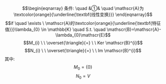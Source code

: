 $$\begin{eqnarray}
条件: \quad
&①& \quad \mathscr{A}为\textcolor{orange}{\underline{\textbf{线性变换}}} 
\end{eqnarray}$$
$$if \quad \exists \ \mathscr{A}的\textcolor{orange}{\underline{\textbf{特征值}}}\lambda_{0} \in \mathbb{K} \quad S.t. \quad \mathscr{B}=\mathscr{A}-\lambda_{0}\mathscr{E}$$
$$M_{i}  \ \  \overset{\triangle}{=} \ \ Ker \mathscr{B}^{i}$$
$$N_{i} \ \  \overset{\triangle}{=} \ \ Im \mathscr{B}^{i}$$
其中:
$$M_{0}=\{0\}$$
$$N_{0}=V$$